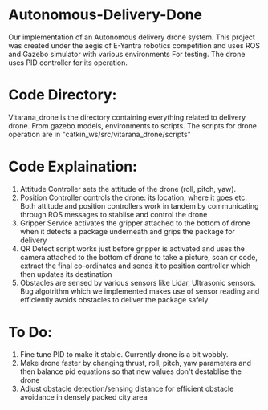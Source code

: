 # Autonomous-Delivery-Done
Our implementation of an Autonomous delivery drone system. This project was created under the aegis of E-Yantra robotics competition and uses ROS and Gazebo simulator with various environments For testing. The drone uses PID controller for its operation.

# Code Directory:
Vitarana_drone is the directory containing everything related to delivery drone. From gazebo models, environments to scripts.
The scripts for drone operation are in "catkin_ws/src/vitarana_drone/scripts"

# Code Explaination:
1. Attitude Controller sets the attitude of the drone (roll, pitch, yaw). 
2. Position Controller controls the drone: its location, where it goes etc. Both attitude and position controllers work in tandem by communicating through ROS messages to stablise and control the drone
3. Gripper Service activates the gripper attached to the bottom of drone when it detects a package underneath and grips the package for delivery
4. QR Detect script works just before gripper is activated and uses the camera attached to the bottom of drone to take a picture, scan qr code, extract the final co-ordinates and sends it to position controller which then updates its destination
5. Obstacles are sensed by various sensors like Lidar, Ultrasonic sensors. Bug algotrithm which we implemented makes use of sensor reading and efficiently avoids obstacles to deliver the package safely

# To Do:
1. Fine tune PID to make it stable. Currently drone is a bit wobbly.
2. Make drone faster by changing thrust, roll, pitch, yaw parameters and then balance pid equations so that new values don't destablise the drone 
3. Adjust obstacle detection/sensing distance for efficient obstacle avoidance in densely packed city area



